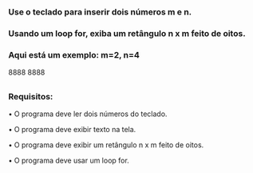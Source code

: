 ### Use o teclado para inserir dois números m e n.
### Usando um loop for, exiba um retângulo n x m feito de oitos.

### Aqui está um exemplo: m=2, n=4
8888
8888
##

### Requisitos:
• O programa deve ler dois números do teclado.

• O programa deve exibir texto na tela.

• O programa deve exibir um retângulo n x m feito de oitos.

• O programa deve usar um loop for.
